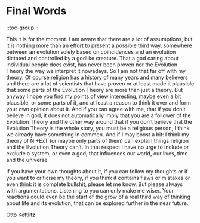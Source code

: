 # Final Words

::toc-group
::

This it is for the moment. I am aware that there are a lot of assumptions, but it is nothing more than an effort to present a possible third way, somewhere between an evolution solely based on coincidences and an evolution dictated and controlled by a godlike creature. That a god caring about individual people does exist, has never been proven nor the Evolution Theory the way we interpret it nowadays. So I am not that far off with my theory. Of course religion has a history of many years and many believers and there are a lot of scientists that have proven or at least made it plausible that some parts of the Evolution Theory are more than just a theory. But anyway I hope you find my points of view interesting, maybe even a bit plausible, or some parts of it, and at least a reason to think it over and form your own opinion about it. And if you can agree with me, that if you don’t believe in god, it does not automatically imply that you are a follower of the Evolution Theory and the other way around that if you don’t believe that the Evolution Theory is the whole story, you must be a religious person, I think we already have something in common. And if I may boost a bit: I think my theory of NI+ExT (or maybe only parts of them) can explain things religion and the Evolution Theory can’t. In that respect I have no urge to include or exclude a system, or even a god, that influences our world, our lives, time and the universe.

If you have your own thoughts about it, if you can follow my thoughts or if you want to criticise my theory, if you think it contains flaws or mistakes or even think it is complete bullshit, please let me know. But please always with argumentations. Listening to you can only make me wiser. Your reactions could even be the start of the grow of a real third way of thinking about life and its evolution, that can be explored further in the near future.

Otto Kettlitz
